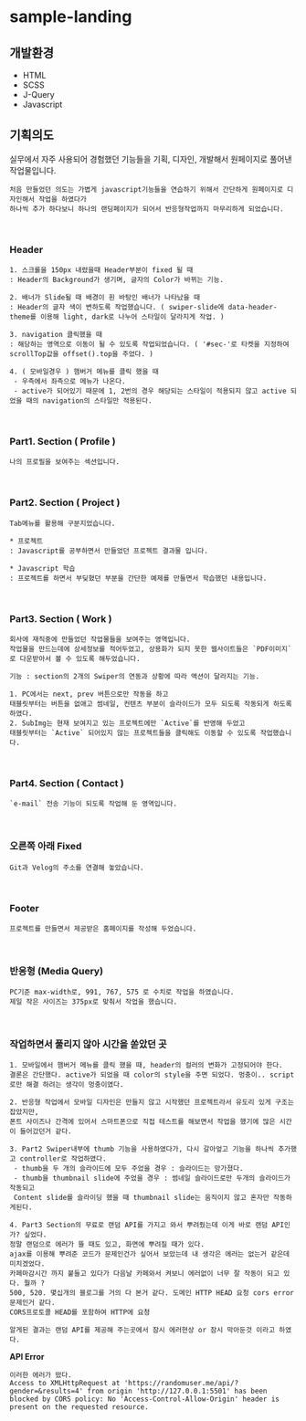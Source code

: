 # sample-landing

## 개발환경

- HTML
- SCSS
- J-Query
- Javascript

## **기획의도**

실무에서 자주 사용되어 경험했던 기능들을 기획, 디자인, 개발해서 원페이지로 풀어낸 작업물입니다.

```
처음 만들었던 의도는 가볍게 javascript기능들을 연습하기 위해서 간단하게 원페이지로 디자인해서 작업을 하였다가
하나씩 추가 하다보니 하나의 랜딩페이지가 되어서 반응형작업까지 마무리하게 되었습니다.
```

<br/>

### **Header**

```
1. 스크롤을 150px 내렸을때 Header부분이 fixed 될 때
: Header의 Background가 생기며, 글자의 Color가 바뀌는 기능.

2. 배너가 Slide될 때 배경이 흰 바탕인 배너가 나타났을 때
: Header의 글자 색이 변하도록 작업했습니다. ( swiper-slide에 data-header-theme를 이용해 light, dark로 나누어 스타일이 달라지게 작업. )

3. navigation 클릭했을 때
: 해당하는 영역으로 이동이 될 수 있도록 작업되었습니다. ( '#sec-'로 타켓을 지정하여 scrollTop값을 offset().top을 주었다. )

4. ( 모바일경우 ) 햄버거 메뉴를 클릭 했을 때
 - 우측에서 좌측으로 메뉴가 나온다.
 - active가 되어있기 때문에 1, 2번의 경우 해당되는 스타일이 적용되지 않고 active 되었을 때의 navigation의 스타일만 적용된다.
```

<br/>

### **Part1. Section ( Profile )**

```
나의 프로필을 보여주는 섹션입니다.
```

<br/>

### **Part2. Section ( Project )**

```
Tab메뉴를 활용해 구분지었습니다.

* 프로젝트
: Javascript를 공부하면서 만들었던 프로젝트 결과물 입니다.

* Javascript 학습
: 프로젝트를 하면서 부딪혔던 부분을 간단한 예제를 만들면서 학습했던 내용입니다.
```

<br/>

### **Part3. Section ( Work )**

```
회사에 재직중에 만들었던 작업물들을 보여주는 영역입니다.
작업물을 만드는데에 상세정보를 적어두었고, 상용화가 되지 못한 웹사이트들은 `PDF이미지`로 다운받아서 볼 수 있도록 해두었습니다.

기능 : section의 2개의 Swiper의 연동과 상황에 따라 액션이 달라지는 기능.

1. PC에서는 next, prev 버튼으로만 작동을 하고
태블릿부터는 버튼을 없애고 썸네일, 컨텐츠 부분이 슬라이드가 모두 되도록 작동되게 하도록 하였다.
2. SubImg는 현재 보여지고 있는 프로젝트에만 `Active`를 반영해 두었고
태블릿부터는 `Active` 되어있지 않는 프로젝트들을 클릭해도 이동할 수 있도록 작업했습니다.
```

<br/>

### **Part4. Section ( Contact )**

```
`e-mail` 전송 기능이 되도록 작업해 둔 영역입니다.
```

<br/>

### **오른쪽 아래 Fixed**

```
Git과 Velog의 주소를 연결해 놓았습니다.
```

<br/>

### **Footer**

```
프로젝트를 만들면서 제공받은 홈페이지를 작성해 두었습니다.
```

<br/>

### **반응형 (Media Query)**

```
PC기준 max-width로, 991, 767, 575 로 수치로 작업을 하였습니다.
제일 작은 사이즈는 375px로 맞춰서 작업을 했습니다.
```

<br/>

### **작업하면서 풀리지 않아 시간을 쏟았던 곳**

```
1. 모바일에서 햄버거 메뉴를 클릭 했을 때, header의 컬러의 변화가 고정되어야 한다.
결론은 간단했다. active가 되었을 때 color의 style을 주면 되었다. 멍충이.. script로만 해결 하려는 생각이 멍충이였다.

2. 반응형 작업에서 모바일 디자인은 만들지 않고 시작했던 프로젝트라서 유도리 있게 구조는 잡았지만,
폰트 사이즈나 간격에 있어서 스마트폰으로 직접 테스트를 해보면서 작업을 했기에 많은 시간이 들어갔던거 같다.

3. Part2 Swiper내부에 thumb 기능을 사용하였다가, 다시 갈아엎고 기능을 하나씩 추가했고 controller로 작업하였다.
 - thumb을 두 개의 슬라이드에 모두 주었을 경우 : 슬라이드는 망가졌다.
 - thumb을 thumbnail slide에 주었을 경우 : 썸네일 슬라이드로만 두개의 슬라이드가 작동되고
 Content slide를 슬라이딩 했을 때 thumbnail slide는 움직이지 않고 혼자만 작동하게된다.

4. Part3 Section의 무료로 랜덤 API를 가지고 와서 뿌려줬는데 이게 바로 랜덤 API인가? 싶었다.
정말 랜덤으로 에러가 뜰 때도 있고, 화면에 뿌려질 때가 있다.
ajax를 이용해 뿌려준 코드가 문제인건가 싶어서 보았는데 내 생각은 에러는 없는거 같은데 미치겠었다.
카페마감시간 까지 붙들고 있다가 다음날 카페와서 켜보니 에러없이 너무 잘 작동이 되고 있다. 뭘까 ?
500, 520. 몇십개의 블로그를 거의 다 본거 같다. 도메인 HTTP HEAD 요청 cors error 문제인거 같다.
CORS프로토콜 HEAD를 포함하여 HTTP에 요청

알게된 결과는 랜덤 API를 제공해 주는곳에서 잠시 에러현상 or 잠시 막아둔것 이라고 하였다.
```

**API Error**

```
이러한 에러가 떴다.
Access to XMLHttpRequest at 'https://randomuser.me/api/?gender=&results=4' from origin 'http://127.0.0.1:5501' has been blocked by CORS policy: No 'Access-Control-Allow-Origin' header is present on the requested resource.
```
